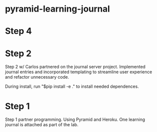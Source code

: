 # pyramid-learning-journal

<h1>Step 4</h1>


<h1>Step 2</h1>

Step 2 w/ Carlos partnered on the journal server project. Implemented journal entries and incorporated templating to streamline user experience and refactor unnecessary code.

During install, run "$pip install -e ." to install needed dependences.

<h1>Step 1</h1>

Step 1 partner programming. Using Pyramid and Heroku. One learning journal is attached as part of the lab.
